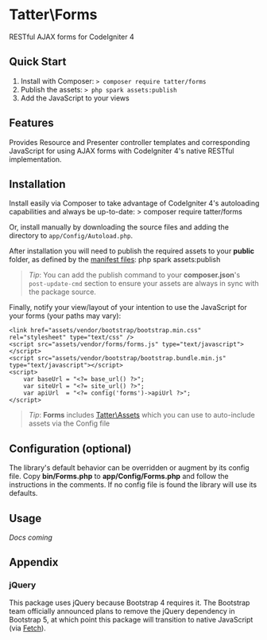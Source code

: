 # Tatter\Forms
RESTful AJAX forms for CodeIgniter 4

## Quick Start

1. Install with Composer: `> composer require tatter/forms`
2. Publish the assets: `> php spark assets:publish`
3. Add the JavaScript to your views

## Features

Provides Resource and Presenter controller templates and corresponding JavaScript for using
AJAX forms with CodeIgniter 4's native RESTful implementation.

## Installation

Install easily via Composer to take advantage of CodeIgniter 4's autoloading capabilities
and always be up-to-date:
	> composer require tatter/forms

Or, install manually by downloading the source files and adding the directory to
`app/Config/Autoload.php`.

After installation you will need to publish the required assets to your **public** folder,
as defined by the [manifest files](src/Manifests/):
	php spark assets:publish

> *Tip*: You can add the publish command to your **composer.json**'s `post-update-cmd` section to ensure your assets are always in sync with the package source.

Finally, notify your view/layout of your intention to use the JavaScript for your forms (your paths
may vary):
```
<link href="assets/vendor/bootstrap/bootstrap.min.css" rel="stylesheet" type="text/css" />
<script src="assets/vendor/forms/forms.js" type="text/javascript"></script>
<script src="assets/vendor/bootstrap/bootstrap.bundle.min.js" type="text/javascript"></script>
<script>
	var baseUrl = "<?= base_url() ?>";
	var siteUrl = "<?= site_url() ?>";
	var apiUrl  = "<?= config('forms')->apiUrl ?>";
</script>
```

> *Tip*: **Forms** includes [Tatter\Assets](https://github.com/tattersoftware/codeigniter4-assets) which you can use to auto-include assets via the Config file


## Configuration (optional)

The library's default behavior can be overridden or augment by its config file. Copy
**bin/Forms.php** to **app/Config/Forms.php** and follow the instructions in the
comments. If no config file is found the library will use its defaults.

## Usage

*Docs coming*

## Appendix

### jQuery

This package uses jQuery because Bootstrap 4 requires it. The Bootstrap team officially
announced plans to remove the jQuery dependency in Bootstrap 5, at which point this package
will transition to native JavaScript (via [Fetch](https://developer.mozilla.org/en-US/docs/Web/API/Fetch_API)).
